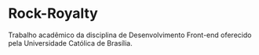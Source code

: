 # Rock-Royalty
Trabalho acadêmico da disciplina de Desenvolvimento Front-end oferecido pela Universidade Católica de Brasília.
